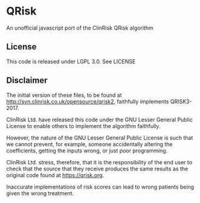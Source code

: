 # QRisk
An unofficial javascript port of the ClinRisk QRisk algorithm

## License
This code is released under LGPL 3.0. See LICENSE

## Disclaimer
The initial version of these files, to be found at http://svn.clinrisk.co.uk/opensource/qrisk2, faithfully implements QRISK3-2017.

ClinRisk Ltd. have released this code under the GNU Lesser General Public License to enable others to implement the algorithm faithfully.

However, the nature of the GNU Lesser General Public License is such that we cannot prevent, for example, someone accidentally altering the coefficients, getting the inputs wrong, or just poor programming.

ClinRisk Ltd. stress, therefore, that it is the responsibility of the end user to check that the source that they receive produces the same results as the original code found at https://qrisk.org.

Inaccurate implementations of risk scores can lead to wrong patients being given the wrong treatment.
